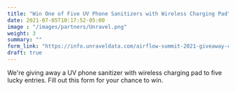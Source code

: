 ```yaml
---
title: "Win One of Five UV Phone Sanitizers with Wireless Charging Pad"
date: 2021-07-05T10:17:52-05:00
image : "/images/partners/Unravel.png"
weight: 3
summary: ""
form_link: "https://info.unraveldata.com/airflow-summit-2021-giveaway-contest-lp.html"
draft: true
---
```


We're giving away a UV phone sanitizer with wireless charging pad to five lucky entries. Fill out this form for your chance to win.